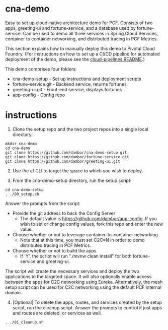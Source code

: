 # cna-demo
Easy to set up cloud-native architecture demo for PCF. Consists of two apps, greeting-ui and fortune-service, and a database used by fortune-service. Can be used to demo all three services in Spring Cloud Services, container to container networking, and distributed tracing in PCF Metrics.

This section explains how to manually deploy this demo to Pivotal Cloud Foundry. (For instructions on how to set up a CI/CD pipeline for automated deployment of the demo, please see the [cloud-pipelines README](cloud-pipelines/README.md).)

This demo comprises four folders:
* cna-demo-setup - Set up instructions and deployment scripts
* fortune-service.git - Backend service, returns fortunes
* greeting-ui.git - Front-end service, displays fortunes
* app-config - Config repo

# instructions

1. Clone the setup repo and the two project repos into a single local directory:
```
mkdir cna-demo
cd cna-demo
git clone https://github.com/dambor/cna-demo-setup.git
git clone https://github.com/dambor/fortune-service.git
git clone https://github.com/dambor/greeting-ui.git
```

2. Use the cf CLI to target the space to which you wish to deploy.

3. From the cna-demo-setup directory, run the setup script:
```
cd cna-demo-setup
. ./00_setup.sh
```

Answer the prompts from the script:

* Provide the git address to back the Config Server
    * The default value is https://github.com/dambor/app-config. If you wish to set or change config values, fork this repo and enter the new value.
* Choose whether or not to leverage container-to-container networking
    * Note that at this time, you must set C2C=N in order to demo distributed tracing in PCF Metrics.
* Choose whether or not to build the apps
    * If 'Y', the script will run "./mvnw clean install" for both fortune-service and greeting-ui.

The script will create the necessary services and deploy the two applications to the targeted space. It will also optionally enable access between the apps for C2C networking using Eureka. Alternatively, the mesh setup script can be used for C2C networking using the default PCF internal domain.

4. [Optional] To delete the apps, routes, and services created by the setup script, run the cleanup script. Answer the prompts to control if just apps and routes are deleted, or services as well.
```
. ./01_cleanup.sh
```

